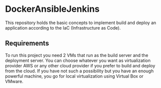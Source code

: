 # DockerAnsibleJenkins

This repository holds the basic concepts to implement build and deploy an application according to the IaC (Infrastructure as Code).

## Requirements
To run this project you need 2 VMs that run as the build server and the deployment server.
You can choose whatever you want as virtualization provider AWS or any other cloud provider if you prefer to build and deploy from the cloud. If you have not such a possibility but you have an enough powerful machine, you go for local virtualization using Virtual Box or VMware.
